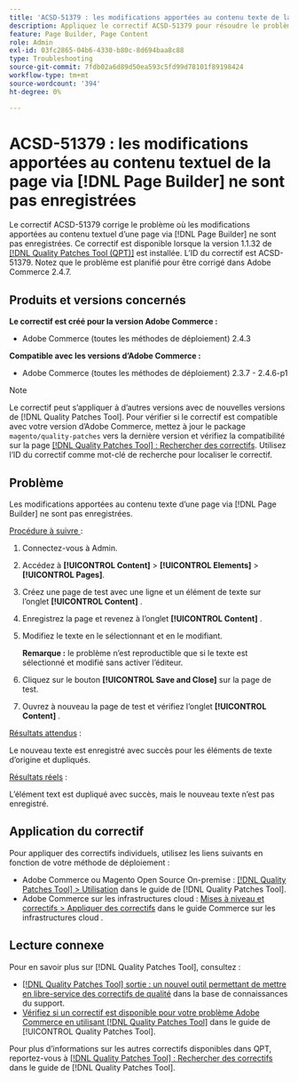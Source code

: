 ```yaml
---
title: 'ACSD-51379 : les modifications apportées au contenu texte de la page via  [!DNL Page Builder]  ne sont pas enregistrées'
description: Appliquez le correctif ACSD-51379 pour résoudre le problème d’Adobe Commerce en raison duquel les modifications apportées au contenu texte d’une page via  [!DNL Page Builder]  ne sont pas enregistrées.
feature: Page Builder, Page Content
role: Admin
exl-id: 03fc2865-04b6-4330-b80c-8d694baa8c88
type: Troubleshooting
source-git-commit: 7fdb02a6d89d50ea593c5fd99d78101f89198424
workflow-type: tm+mt
source-wordcount: '394'
ht-degree: 0%

---
```


# ACSD-51379 : les modifications apportées au contenu textuel de la page via [!DNL Page Builder] ne sont pas enregistrées

Le correctif ACSD-51379 corrige le problème où les modifications apportées au contenu textuel d’une page via [!DNL Page Builder] ne sont pas enregistrées. Ce correctif est disponible lorsque la version 1.1.32 de [[!DNL Quality Patches Tool (QPT)]](https://experienceleague.adobe.com/fr/docs/commerce-operations/tools/quality-patches-tool/quality-patches-tool-to-self-serve-quality-patches) est installée. L’ID du correctif est ACSD-51379. Notez que le problème est planifié pour être corrigé dans Adobe Commerce 2.4.7.

## Produits et versions concernés

**Le correctif est créé pour la version Adobe Commerce :**

* Adobe Commerce (toutes les méthodes de déploiement) 2.4.3

**Compatible avec les versions d’Adobe Commerce :**

* Adobe Commerce (toutes les méthodes de déploiement) 2.3.7 - 2.4.6-p1

>[!NOTE]
>
>Le correctif peut s’appliquer à d’autres versions avec de nouvelles versions de [!DNL Quality Patches Tool]. Pour vérifier si le correctif est compatible avec votre version d’Adobe Commerce, mettez à jour le package `magento/quality-patches` vers la dernière version et vérifiez la compatibilité sur la page [[!DNL Quality Patches Tool] : Rechercher des correctifs](https://experienceleague.adobe.com/tools/commerce-quality-patches/index.html?lang=fr). Utilisez l’ID du correctif comme mot-clé de recherche pour localiser le correctif.

## Problème

Les modifications apportées au contenu texte d’une page via [!DNL Page Builder] ne sont pas enregistrées.

<u>Procédure à suivre </u> :

1. Connectez-vous à Admin.
1. Accédez à **[!UICONTROL Content]** > **[!UICONTROL Elements]** > **[!UICONTROL Pages]**.
1. Créez une page de test avec une ligne et un élément de texte sur l’onglet **[!UICONTROL Content]** .
1. Enregistrez la page et revenez à l’onglet **[!UICONTROL Content]** .
1. Modifiez le texte en le sélectionnant et en le modifiant.

   **Remarque :** le problème n’est reproductible que si le texte est sélectionné et modifié sans activer l’éditeur.

1. Cliquez sur le bouton **[!UICONTROL Save and Close]** sur la page de test.
1. Ouvrez à nouveau la page de test et vérifiez l’onglet **[!UICONTROL Content]** .

<u>Résultats attendus</u> :

Le nouveau texte est enregistré avec succès pour les éléments de texte d’origine et dupliqués.

<u>Résultats réels</u> :

L’élément text est dupliqué avec succès, mais le nouveau texte n’est pas enregistré.

## Application du correctif

Pour appliquer des correctifs individuels, utilisez les liens suivants en fonction de votre méthode de déploiement :

* Adobe Commerce ou Magento Open Source On-premise : [[!DNL Quality Patches Tool] > Utilisation](/help/tools/quality-patches-tool/usage.md) dans le guide de [!DNL Quality Patches Tool].
* Adobe Commerce sur les infrastructures cloud : [Mises à niveau et correctifs > Appliquer des correctifs](https://experienceleague.adobe.com/docs/commerce-cloud-service/user-guide/develop/upgrade/apply-patches.html?lang=fr) dans le guide Commerce sur les infrastructures cloud .

## Lecture connexe

Pour en savoir plus sur [!DNL Quality Patches Tool], consultez :

* [[!DNL Quality Patches Tool] sortie : un nouvel outil permettant de mettre en libre-service des correctifs de qualité](https://experienceleague.adobe.com/fr/docs/commerce-operations/tools/quality-patches-tool/quality-patches-tool-to-self-serve-quality-patches) dans la base de connaissances du support.
* [Vérifiez si un correctif est disponible pour votre problème Adobe Commerce en utilisant [!DNL Quality Patches Tool]](/help/tools/quality-patches-tool/patches-available-in-qpt/check-patch-for-magento-issue-with-magento-quality-patches.md) dans le guide de [!UICONTROL Quality Patches Tool].


Pour plus d’informations sur les autres correctifs disponibles dans QPT, reportez-vous à [[!DNL Quality Patches Tool] : Rechercher des correctifs](https://experienceleague.adobe.com/tools/commerce-quality-patches/index.html?lang=fr) dans le guide de [!DNL Quality Patches Tool].
